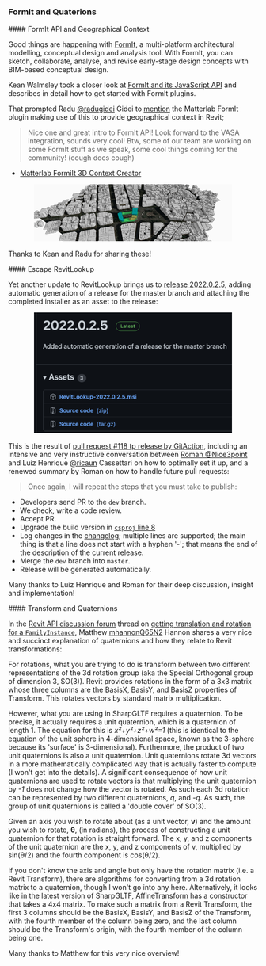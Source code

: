 <head>
<meta http-equiv="Content-Type" content="text/html; charset=utf-8">
<link rel="stylesheet" type="text/css" href="bc.css">
<script src="https://cdn.rawgit.com/google/code-prettify/master/loader/run_prettify.js" type="text/javascript"></script>
</head>

<!---

- FormIt and its JavaScript API
  https://www.keanw.com/2021/11/autodesk-formit-and-its-javascript-api.html

- Matterlab FormIt plugin provides geographical context in Revit
  https://twitter.com/radugidei/status/1458370952652378113?s=20
  Radu Gidei @radugidei
  Replying to @keanw
  Nice one and great intro to FormIt API! Look forward to the VASA integration, sounds very cool! 
  Btw, some of our team are working on some FormIt stuff as we speak, some cool things  coming for the community! (cough docs cough)
  https://github.com/matterlab-co/FormIt-Context-Plugin

- Get translation and rotation for a FamilyInstance (Export)
  https://forums.autodesk.com/t5/revit-api-forum/get-translation-and-rotation-for-a-familyinstance-export/m-p/10758975

twitter:

 the #RevitAPI @AutodeskForge @AutodeskRevit #bim #DynamoBim #ForgeDevCon 

&ndash; 
...

linkedin:

#bim #DynamoBim #ForgeDevCon #Revit #API #IFC #SDK #AI #VisualStudio #Autodesk #AEC #adsk

the [Revit API discussion forum](http://forums.autodesk.com/t5/revit-api-forum/bd-p/160) thread

<center>
<img src="img/" alt="" title="" width="600"/>
<p style="font-size: 80%; font-style:italic"></p>
</center>

-->

### FormIt and Quaterions

####<a name="2"></a> FormIt API and Geographical Context

Good things are happening
with [FormIt](https://formit.autodesk.com),
a multi-platform architectural modelling, conceptual design and analysis tool.
With FormIt, you can sketch, collaborate, analyse, and revise early-stage design concepts with BIM-based conceptual design.

Kean Walmsley took a closer look
at [FormIt and its JavaScript API](https://www.keanw.com/2021/11/autodesk-formit-and-its-javascript-api.html) and
describes in detail how to get started with FormIt plugins.

That prompted Radu [@radugidei](https://twitter.com/radugidei) Gidei
to [mention](https://twitter.com/radugidei/status/1458370952652378113?s=20)
the Matterlab FormIt plugin making use of this to provide geographical context in Revit;

> Nice one and great intro to FormIt API!
Look forward to the VASA integration, sounds very cool! 
Btw, some of our team are working on some FormIt stuff as we speak, some cool things  coming for the community! (cough docs cough)

- [Matterlab FormiIt 3D Context Creator](https://github.com/matterlab-co/FormIt-Context-Plugin)

<center>
<img src="img/formit_3d_context_creator.png" alt="3D context creator" title="3D context creator" width="400"/> <!-- 765 -->
</center>

Thanks to Kean and Radu for sharing these!

####<a name="3"></a> Escape RevitLookup

Yet another update to RevitLookup brings us
to [release 2022.0.2.5](https://github.com/jeremytammik/RevitLookup/releases/tag/2022.0.2.5),
adding automatic generation of a release for the master branch and attaching the completed installer as an asset to the release:

<center>
<img src="img/revitlookup_2022_0_2_5.png" alt="RevitLookup 2022.0.2.5" title="RevitLookup 2022.0.2.5" width="400"/> <!-- 978 -->
</center>

This is the result of [pull request #118 tp release by GitAction](https://github.com/jeremytammik/RevitLookup/pull/118),
including an intensive and very instructive conversation
between [Roman @Nice3point](https://github.com/Nice3point)
and Luiz Henrique [@ricaun](https://github.com/ricaun) Cassettari
on how to optimally set it up, and a renewed summary by Roman on how to handle future pull requests:

> Once again, I will repeat the steps that you must take to publish:

- Developers send PR to the `dev` branch.
- We check, write a code review.
- Accept PR.
- Upgrade the build version in [`csproj` line 8](https://github.com/jeremytammik/RevitLookup/blob/dev/RevitLookup/RevitLookup.csproj#L8)
- Log changes in the [changelog](https://github.com/jeremytammik/RevitLookup/blob/dev/Doc/Changelog.md);
  multiple lines are supported;
  the main thing is that a line does not start with a hyphen '-'; 
  that means the end of the description of the current release.
- Merge the `dev` branch into `master`.
- Release will be generated automatically.

Many thanks to Luiz Henrique and Roman for their deep discussion, insight and implementation!

####<a name="6"></a> Transform and Quaternions

In
the [Revit API discussion forum](http://forums.autodesk.com/t5/revit-api-forum/bd-p/160) thread
on [getting translation and rotation for a `FamilyInstance`](https://forums.autodesk.com/t5/revit-api-forum/get-translation-and-rotation-for-a-familyinstance-export/m-p/10758975),
Matthew [mhannonQ65N2](https://forums.autodesk.com/t5/user/viewprofilepage/user-id/8377999) Hannon
shares a very nice and succinct explanation of quaternions and how they relate to Revit transformations:

For rotations, what you are trying to do is transform between two different representations of the 3d rotation group (aka the Special Orthogonal group of dimension 3, SO(3)). Revit provides rotations in the form of a 3x3 matrix whose three columns are the BasisX, BasisY, and BasisZ properties of Transform. This rotates vectors by standard matrix multiplication.

However, what you are using in SharpGLTF requires a quaternion. To be precise, it actually requires a unit quaternion, which is a quaternion of length 1. The equation for this is <i>x²+y²+z²+w²=1</i> (this is identical to the equation of the unit sphere in 4-dimensional space, known as the 3-sphere because its 'surface' is 3-dimensional). Furthermore, the product of two unit quaternions is also a unit quaternion. Unit quaternions rotate 3d vectors in a more mathematically complicated way that is actually faster to compute (I won't get into the details). A significant consequence of how unit quaternions are used to rotate vectors is that multiplying the unit quaternion by <i>-1</i> does not change how the vector is rotated. As such each 3d rotation can be represented by two different quaternions, <i>q</i>, and <i>-q</i>. As such, the group of unit quaternions is called a 'double cover' of SO(3).

Given an axis you wish to rotate about (as a unit vector, <b>v</b>) and the amount you wish to rotate, <b>θ</b>, (in radians), the process of constructing a unit quaternion for that rotation is straight forward. The x, y, and z components of the unit quaternion are the x, y, and z components of v, multiplied by sin(θ/2) and the fourth component is cos(θ/2).

If you don't know the axis and angle but only have the rotation matrix (i.e. a Revit Transform), there are algorithms for converting from a 3d rotation matrix to a quaternion, though I won't go into any here. Alternatively, it looks like in the latest version of SharpGLTF, AffineTransform has a constructor that takes a 4x4 matrix. To make such a matrix from a Revit Transform, the first 3 columns should be the BasisX, BasisY, and BasisZ of the Transform, with the fourth member of the column being zero, and the last column should be the Transform's origin, with the fourth member of the column being one.

Many thanks to Matthew for this very nice overview!
